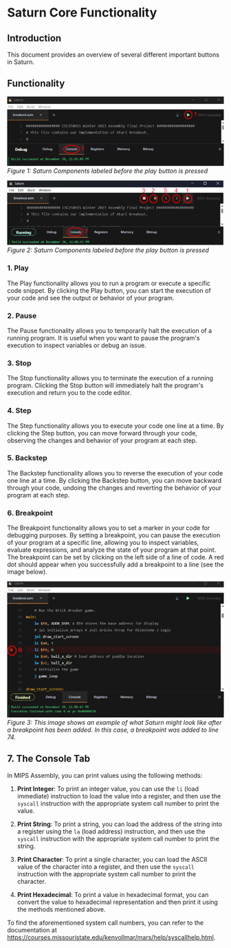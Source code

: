 # Saturn Core Functionality

## Introduction

This document provides an overview of several different important buttons in Saturn.

## Functionality

![Saturn Components](./coreImages/before.png)
*Figure 1: Saturn Components labeled before the play button is pressed*

![Saturn Components](./coreImages/after.png)
*Figure 2: Saturn Components labeled before the play button is pressed*

### 1. Play

The Play functionality allows you to run a program or execute a specific code snippet. By clicking the Play button, you can start the execution of your code and see the output or behavior of your program.

### 2. Pause

The Pause functionality allows you to temporarily halt the execution of a running program. It is useful when you want to pause the program's execution to inspect variables or debug an issue.

### 3. Stop

The Stop functionality allows you to terminate the execution of a running program. Clicking the Stop button will immediately halt the program's execution and return you to the code editor.

### 4. Step

The Step functionality allows you to execute your code one line at a time. By clicking the Step button, you can move forward through your code, observing the changes and behavior of your program at each step.

### 5. Backstep

The Backstep functionality allows you to reverse the execution of your code one line at a time. By clicking the Backstep button, you can move backward through your code, undoing the changes and reverting the behavior of your program at each step.

### 6. Breakpoint

The Breakpoint functionality allows you to set a marker in your code for debugging purposes. By setting a breakpoint, you can pause the execution of your program at a specific line, allowing you to inspect variables, evaluate expressions, and analyze the state of your program at that point. The breakpoint can be set by clicking on the left side of a line of code. A red dot should appear when you successfully add a breakpoint to a line (see the image below).

![Breakpoint Example](./coreImages/break.png)
*Figure 3: This image shows an example of what Saturn might look like after a breakpoint has been added. In this case, a breakpoint was added to line 74.*

## 7. The Console Tab

In MIPS Assembly, you can print values using the following methods:

1. **Print Integer**: To print an integer value, you can use the `li` (load immediate) instruction to load the value into a register, and then use the `syscall` instruction with the appropriate system call number to print the value.

2. **Print String**: To print a string, you can load the address of the string into a register using the `la` (load address) instruction, and then use the `syscall` instruction with the appropriate system call number to print the string.

3. **Print Character**: To print a single character, you can load the ASCII value of the character into a register, and then use the `syscall` instruction with the appropriate system call number to print the character.

4. **Print Hexadecimal**: To print a value in hexadecimal format, you can convert the value to hexadecimal representation and then print it using the methods mentioned above.

To find the aforementioned system call numbers, you can refer to the documentation at https://courses.missouristate.edu/kenvollmar/mars/help/syscallhelp.html.